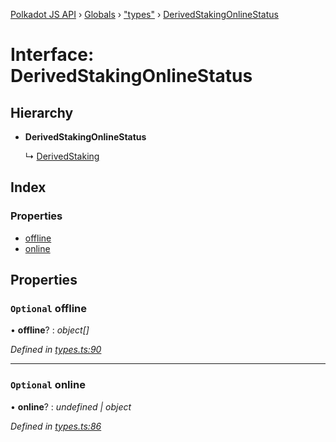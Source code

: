 [Polkadot JS API](../README.md) › [Globals](../globals.md) › ["types"](../modules/_types_.md) › [DerivedStakingOnlineStatus](_types_.derivedstakingonlinestatus.md)

# Interface: DerivedStakingOnlineStatus

## Hierarchy

* **DerivedStakingOnlineStatus**

  ↳ [DerivedStaking](_types_.derivedstaking.md)

## Index

### Properties

* [offline](_types_.derivedstakingonlinestatus.md#optional-offline)
* [online](_types_.derivedstakingonlinestatus.md#optional-online)

## Properties

### `Optional` offline

• **offline**? : *object[]*

*Defined in [types.ts:90](https://github.com/polkadot-js/api/blob/26be5e0cc5/packages/api-derive/src/types.ts#L90)*

___

### `Optional` online

• **online**? : *undefined | object*

*Defined in [types.ts:86](https://github.com/polkadot-js/api/blob/26be5e0cc5/packages/api-derive/src/types.ts#L86)*
